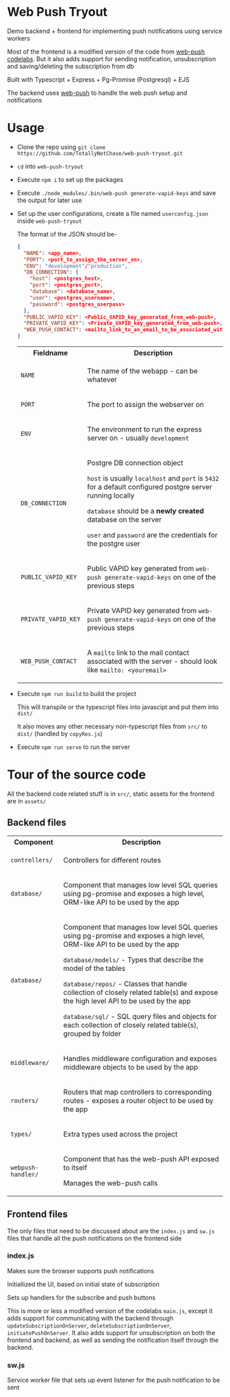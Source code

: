 # Web Push Tryout
Demo backend + frontend for implementing push notifications using service workers

Most of the frontend is a modified version of the code from [web-push codelabs](https://developers.google.com/web/fundamentals/codelabs/push-notifications). But it also adds support for sending notification, unsubscription and saving/deleting the subscription from db

Built with Typescript + Express + Pg-Promise (Postgresql) + EJS

The backend uses [web-push](https://www.npmjs.com/package/web-push) to handle the web push setup and notifications

# Usage
* Clone the repo using `git clone https://github.com/TotallyNotChase/web-push-tryout.git`
* `cd` into `web-push-tryout`
* Execute `npm i` to set up the packages
* Execute `./node_modules/.bin/web-push generate-vapid-keys` and save the output for later use
* Set up the user configurations, create a file named `userconfig.json` inside `web-push-tryout`

  The format of the JSON should be-
  ```json
  {
    "NAME": <app_name>,
    "PORT": <port_to_assign_the_server_on>,
    "ENV": "development"/"production",
    "DB_CONNECTION": {
      "host": <postgres_host>,
      "port": <postgres_port>,
      "database": <database_name>,
      "user": <postgres_username>,
      "password": <postgres_userpass>
    },
    "PUBLIC_VAPID_KEY": <Public_VAPID_key_generated_from_web-push>,
    "PRIVATE_VAPID_KEY": <Private_VAPID_key_generated_from_web-push>,,
    "WEB_PUSH_CONTACT": <mailto_link_to_an_email_to_be_associated_with_web_push>
  }
  ```

  <table>
  <tr>
    <th>Fieldname</td>
    <th>Description</td>
  </tr>
  <tr>
    <td>

    `NAME`

    </td>
    <td>

    The name of the webapp - can be whatever 

    </td>
  </tr>
  <tr>
    <td>

    `PORT`

    </td>
    <td>

    The port to assign the webserver on

    </td>
  </tr>
  <tr>
    <td>

    `ENV`

    </td>
    <td>

    The environment to run the express server on - usually `development`

    </td>
  </tr>
  <tr>
    <td>

    `DB_CONNECTION`

    </td>
    <td>

    Postgre DB connection object

    `host` is usually `localhost` and `port` is `5432` for a default configured postgre server running locally

    `database` should be a **newly created** database on the server

    `user` and `password` are the credentials for the postgre user

    </td>
  </tr>
  <tr>
    <td>

    `PUBLIC_VAPID_KEY`

    </td>
    <td>

    Public VAPID key generated from `web-push generate-vapid-keys` on one of the previous steps

    </td>
  </tr>
  <tr>
    <td>

    `PRIVATE_VAPID_KEY`

    </td>
    <td>

    Private VAPID key generated from `web-push generate-vapid-keys` on one of the previous steps

    </td>
  </tr>
  <tr>
    <td>

    `WEB_PUSH_CONTACT`

    </td>
    <td>

    A `mailto` link to the mail contact associated with the server - should look like `mailto: <youremail>`

    </td>
  </tr>
  </table>

* Execute `npm run build` to build the project

  This will transpile or the typescript files into javascipt and put them into `dist/`

  It also moves any other necessary non-typescript files from `src/` to `dist/` (handled by `copyRes.js`)

* Execute `npm run serve` to run the server

# Tour of the source code
All the backend code related stuff is in `src/`, static assets for the frontend are in `assets/`

## Backend files
<table>
<tr>
  <th>Component</td>
  <th>Description</td>
</tr>
<tr>
  <td>
  
  `controllers/`
  
  </td>
  <td>
  
  Controllers for different routes
  
  </td>
</tr>
<tr>
  <td>
  
  `database/`
  
  </td>
  <td>
  
  Component that manages low level SQL queries using pg-promise and exposes a high level, ORM-like API to be used by the app
  
  </td>
</tr>
<tr>
  <td>
  
  `database/`
  
  </td>
  <td>
  
  Component that manages low level SQL queries using pg-promise and exposes a high level, ORM-like API to be used by the app

  `database/models/` - Types that describe the model of the tables

  `database/repos/` - Classes that handle collection of closely related table(s) and expose the high level API to be used by the app

  `database/sql/` - SQL query files and objects for each collection of closely related table(s), grouped by folder
  
  </td>
</tr>
<tr>
  <td>
  
  `middleware/`
  
  </td>
  <td>
  
  Handles middleware configuration and exposes middleware objects to be used by the app
  
  </td>
</tr>
<tr>
  <td>
  
  `routers/`
  
  </td>
  <td>
  
  Routers that map controllers to corresponding routes - exposes a router object to be used by the app
  
  </td>
</tr>
<tr>
  <td>
  
  `types/`
  
  </td>
  <td>
  
  Extra types used across the project
  
  </td>
</tr>
<tr>
  <td>
  
  `webpush-handler/`
  
  </td>
  <td>
  
  Component that has the web-push API exposed to itself

  Manages the web-push calls
  
  </td>
</tr>
</table>

## Frontend files
The only files that need to be discussed about are the `index.js` and `sw.js` files that handle all the push notifications on the frontend side

### index.js
Makes sure the browser supports push notifications

Initiallized the UI, based on initial state of subscription

Sets up handlers for the subscribe and push buttons

This is more or less a modified version of the codelabs `main.js`, except it adds support for communicating with the backend through `updateSubscriptionOnServer`, `deleteSubscriptionOnServer`, `initiatePushOnServer`. It also adds support for unsubscription on both the frontend and backend, as well as sending the notification itself through the backend.

### sw.js
Service worker file that sets up event listener for the push notification to be sent
